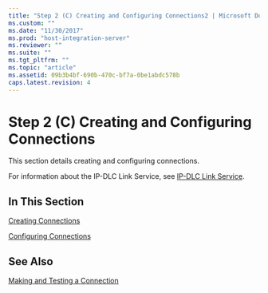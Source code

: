 ```yaml
---
title: "Step 2 (C) Creating and Configuring Connections2 | Microsoft Docs"
ms.custom: ""
ms.date: "11/30/2017"
ms.prod: "host-integration-server"
ms.reviewer: ""
ms.suite: ""
ms.tgt_pltfrm: ""
ms.topic: "article"
ms.assetid: 09b3b4bf-690b-470c-bf7a-0be1abdc578b
caps.latest.revision: 4
---
```

# Step 2 (C) Creating and Configuring Connections
This section details creating and configuring connections.  
  
 For information about the IP-DLC Link Service, see [IP-DLC Link Service](../HIS2010/ip-dlc-link-service1.md).  
  
## In This Section  
 [Creating Connections](../HIS2010/creating-connections2.md)  
  
 [Configuring Connections](../HIS2010/configuring-connections2.md)  
  
## See Also  
 [Making and Testing a Connection](../HIS2010/making-and-testing-a-connection1.md)